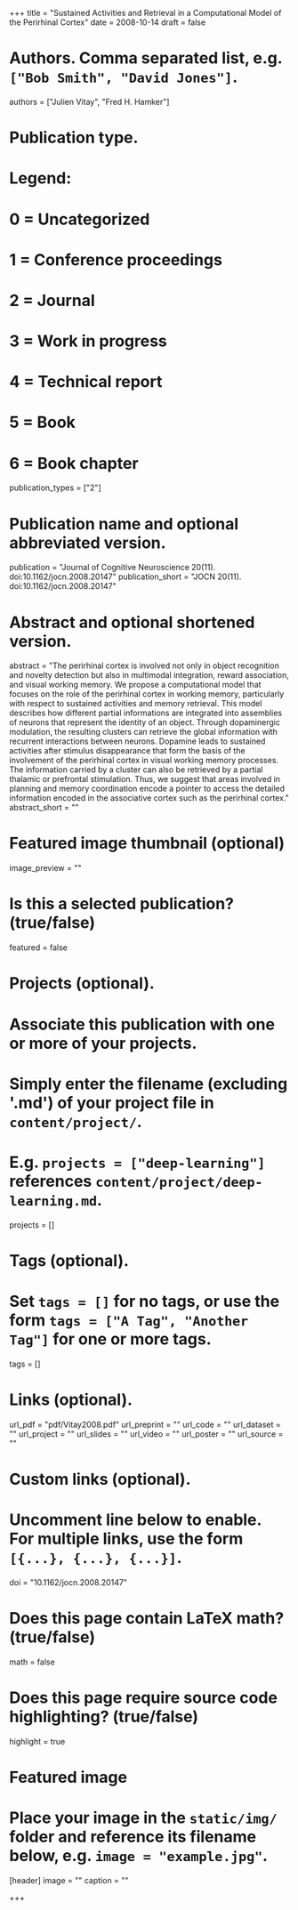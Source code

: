+++
title = "Sustained Activities and Retrieval in a Computational Model of the Perirhinal Cortex"
date = 2008-10-14
draft = false

# Authors. Comma separated list, e.g. `["Bob Smith", "David Jones"]`.
authors = ["Julien Vitay", "Fred H. Hamker"]

# Publication type.
# Legend:
# 0 = Uncategorized
# 1 = Conference proceedings
# 2 = Journal
# 3 = Work in progress
# 4 = Technical report
# 5 = Book
# 6 = Book chapter
publication_types = ["2"]

# Publication name and optional abbreviated version.
publication = "Journal of Cognitive Neuroscience 20(11). doi:10.1162/jocn.2008.20147"
publication_short = "JOCN 20(11). doi:10.1162/jocn.2008.20147"

# Abstract and optional shortened version.
abstract = "The perirhinal cortex is involved not only in object recognition and novelty detection but also in multimodal integration, reward association, and visual working memory. We propose a computational model that focuses on the role of the perirhinal cortex in working memory, particularly with respect to sustained activities and memory retrieval. This model describes how different partial informations are integrated into assemblies of neurons that represent the identity of an object. Through dopaminergic modulation, the resulting clusters can retrieve the global information with recurrent interactions between neurons. Dopamine leads to sustained activities after stimulus disappearance that form the basis of the involvement of the perirhinal cortex in visual working memory processes. The information carried by a cluster can also be retrieved by a partial thalamic or prefrontal stimulation. Thus, we suggest that areas involved in planning and memory coordination encode a pointer to access the detailed information encoded in the associative cortex such as the perirhinal cortex."
abstract_short = ""

# Featured image thumbnail (optional)
image_preview = ""

# Is this a selected publication? (true/false)
featured = false

# Projects (optional).
#   Associate this publication with one or more of your projects.
#   Simply enter the filename (excluding '.md') of your project file in `content/project/`.
#   E.g. `projects = ["deep-learning"]` references `content/project/deep-learning.md`.
projects = []

# Tags (optional).
#   Set `tags = []` for no tags, or use the form `tags = ["A Tag", "Another Tag"]` for one or more tags.
tags = []

# Links (optional).
url_pdf = "pdf/Vitay2008.pdf"
url_preprint = ""
url_code = ""
url_dataset = ""
url_project = ""
url_slides = ""
url_video = ""
url_poster = ""
url_source = ""

# Custom links (optional).
#   Uncomment line below to enable. For multiple links, use the form `[{...}, {...}, {...}]`.
doi = "10.1162/jocn.2008.20147"

# Does this page contain LaTeX math? (true/false)
math = false

# Does this page require source code highlighting? (true/false)
highlight = true

# Featured image
# Place your image in the `static/img/` folder and reference its filename below, e.g. `image = "example.jpg"`.
[header]
image = ""
caption = ""

+++

